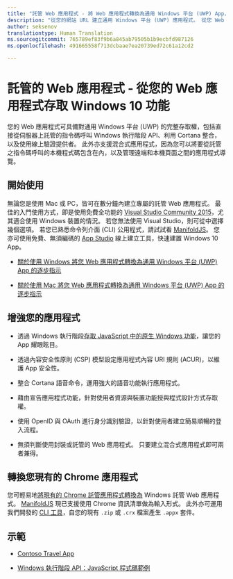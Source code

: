 ```yaml
---
title: "託管 Web 應用程式 - 將 Web 應用程式轉換為通用 Windows 平台 (UWP) App，及存取原生 Windows 10 功能"
description: "從您的網站 URL 建立通用 Windows 平台 (UWP) 應用程式。 從您 Web 應用程式內部程式碼存取 Windows 10 原生裝置功能。 透過適用於託管 Web 應用程式的 Microsoft Windows 橋接器 (先前的 Project Westminster)，可讓您快速輕鬆地在 Windows Store 中加入 Web App。"
author: seksenov
translationtype: Human Translation
ms.sourcegitcommit: 765789ef83f9b6a845ab79505b1b9ecbfd987126
ms.openlocfilehash: 491665558f713dcbaae7ea20739ed72c61a12cd2

---
```


# 託管的 Web 應用程式 - 從您的 Web 應用程式存取 Windows 10 功能

您的 Web 應用程式可具備對通用 Windows 平台 (UWP) 的完整存取權，包括直接從伺服器上託管的指令碼呼叫 Windows 執行階段 API、利用 Cortana 整合，以及使用線上驗證提供者。 此外亦支援混合式應用程式，因為您可以將要從託管之指令碼呼叫的本機程式碼包含在內，以及管理遠端和本機頁面之間的應用程式導覽。

## 開始使用

無論您是使用 Mac 或 PC，皆可在數分鐘內建立專屬的託管 Web 應用程式。 最佳的入門使用方式，即是使用免費全功能的 [Visual Studio Community 2015](https://www.visualstudio.com/)，尤其適合使用 Windows 裝置的情況。 若您無法使用 Visual Studio，則可從中選擇幾個選項。 若您已熟悉命令列介面 (CLI) 公用程式，請試試看 [ManifoldJS](http://manifoldjs.com/)。 您亦可使用免費、無須編碼的 [App Studio](http://appstudio.windows.com/) 線上建立工具，快速建置 Windows 10 App。

- [關於使用 Windows 將您 Web 應用程式轉換為通用 Windows 平台 (UWP) App 的逐步指示](hwa-create-windows.md)

- [關於使用 Mac 將您 Web 應用程式轉換為通用 Windows 平台 (UWP) App 的逐步指示](hwa-create-mac.md)

## 增強您的應用程式

- 透過 Windows 執行階段[存取 JavaScript 中的原生 Windows 功能](hwa-access-features.md)，讓您的 App 耀眼眩目。

- 透過內容安全性原則 (CSP) 模型設定應用程式內容 URI 規則 (ACUR)，以維護 App 安全性。
- 整合 Cortana 語音命令，運用強大的語音功能執行應用程式。

- 藉由宣告應用程式功能，針對使用者資源與裝置功能授與程式設計方式存取權。

- 使用 OpenID 與 OAuth 進行身分識別驗證，以針對使用者建立簡易順暢的登入流程。

- 無須判斷使用封裝或託管的 Web 應用程式。 只要建立混合式應用程式即可兩者兼得。

## 轉換您現有的 Chrome 應用程式

您可輕易地[將現有的 Chrome 託管應用程式轉換為](hwa-chrome-conversion.md) Windows 託管 Web 應用程式。 [ManifoldJS](http://manifoldjs.com/) 現已支援使用 Chrome 資訊清單做為輸入形式。 此外亦可運用我們開發的 [CLI 工具](https://github.com/MicrosoftEdge/hwa-cli)，自您的現有 `.zip` 或 `.crx` 檔案產生 `.appx` 套件。

## 示範

- [Contoso Travel App](http://contosotravel.azurewebsites.net/)

- [Windows 執行階段 API：JavaScript 程式碼範例](http://rjs.azurewebsites.net/)



<!--HONumber=Jul16_HO1-->


